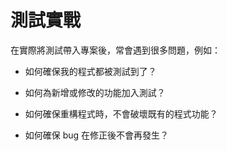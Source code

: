 # 測試實戰

在實際將測試帶入專案後，常會遇到很多問題，例如：

* 如何確保我的程式都被測試到了？

* 如何為新增或修改的功能加入測試？

* 如何確保重構程式時，不會破壞既有的程式功能？

* 如何確保 bug 在修正後不會再發生？

